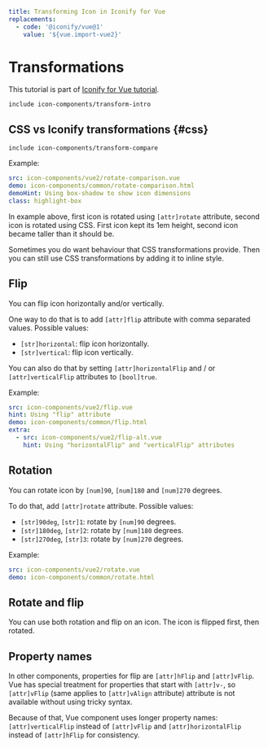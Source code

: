```yaml
title: Transforming Icon in Iconify for Vue
replacements:
  - code: '@iconify/vue@1'
    value: '${vue.import-vue2}'
```

# Transformations

This tutorial is part of [Iconify for Vue tutorial](./index.md).

`include icon-components/transform-intro`

## CSS vs Iconify transformations {#css}

`include icon-components/transform-compare`

Example:

```yaml
src: icon-components/vue2/rotate-comparison.vue
demo: icon-components/common/rotate-comparison.html
demoHint: Using box-shadow to show icon dimensions
class: highlight-box
```

In example above, first icon is rotated using `[attr]rotate` attribute, second icon is rotated using CSS. First icon kept its 1em height, second icon became taller than it should be.

Sometimes you do want behaviour that CSS transformations provide. Then you can still use CSS transformations by adding it to inline style.

## Flip

You can flip icon horizontally and/or vertically.

One way to do that is to add `[attr]flip` attribute with comma separated values. Possible values:

- `[str]horizontal`: flip icon horizontally.
- `[str]vertical`: flip icon vertically.

You can also do that by setting `[attr]horizontalFlip` and / or `[attr]verticalFlip` attributes to `[bool]true`.

Example:

```yaml
src: icon-components/vue2/flip.vue
hint: Using "flip" attribute
demo: icon-components/common/flip.html
extra:
  - src: icon-components/vue2/flip-alt.vue
    hint: Using "horizontalFlip" and "verticalFlip" attributes
```

## Rotation

You can rotate icon by `[num]90`, `[num]180` and `[num]270` degrees.

To do that, add `[attr]rotate` attribute. Possible values:

- `[str]90deg`, `[str]1`: rotate by `[num]90` degrees.
- `[str]180deg`, `[str]2`: rotate by `[num]180` degrees.
- `[str]270deg`, `[str]3`: rotate by `[num]270` degrees.

Example:

```yaml
src: icon-components/vue2/rotate.vue
demo: icon-components/common/rotate.html
```

## Rotate and flip

You can use both rotation and flip on an icon. The icon is flipped first, then rotated.

## Property names

In other components, properties for flip are `[attr]hFlip` and `[attr]vFlip`. Vue has special treatment for properties that start with `[attr]v-`, so `[attr]vFlip` (same applies to `[attr]vAlign` attribute) attribute is not available without using tricky syntax.

Because of that, Vue component uses longer property names: `[attr]verticalFlip` instead of `[attr]vFlip` and `[attr]horizontalFlip` instead of `[attr]hFlip` for consistency.
